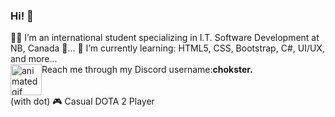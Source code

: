 ### Hi! 👋

<div style="display: flex; flex-wrap: wrap;">
  🧑‍💻 I’m an international student specializing in I.T. Software Development at NB, Canada 🍁...
  🌱 I’m currently learning: HTML5, CSS, Bootstrap, C#, UI/UX, and more...
  <img src="https://user-images.githubusercontent.com/74038190/235294015-47144047-25ab-417c-af1b-6746820a20ff.gif" width="50" alt="animated gif"> Reach me through my Discord username: <b>chokster.</b> (with dot)
  🎮 Casual DOTA 2 Player
</div>
